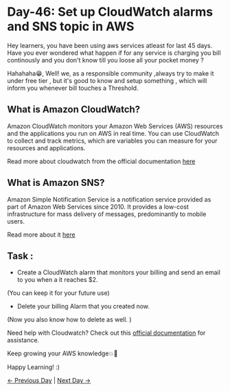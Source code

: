 # Day-46: Set up CloudWatch alarms and SNS topic in AWS

Hey learners, you have been using aws services atleast for last 45 days. Have you ever wondered what happen if for any service is charging you bill continously and you don't know till you loose all your pocket money ?

Hahahaha😁, Well! we, as a responsible community ,always try to make it under free tier , but it's good to know and setup something , which will inform you whenever bill touches a Threshold.

## What is Amazon CloudWatch?

Amazon CloudWatch monitors your Amazon Web Services (AWS) resources and the applications you run on AWS in real time. You can use CloudWatch to collect and track metrics, which are variables you can measure for your resources and applications.

Read more about cloudwatch from the official documentation [here](https://docs.aws.amazon.com/AmazonCloudWatch/latest/monitoring/WhatIsCloudWatch.html)

## What is Amazon SNS?

Amazon Simple Notification Service is a notification service provided as part of Amazon Web Services since 2010. It provides a low-cost infrastructure for mass delivery of messages, predominantly to mobile users.

Read more about it [here](https://docs.aws.amazon.com/sns/latest/dg/welcome.html)

## Task :

- Create a CloudWatch alarm that monitors your billing and send an email to you when a it reaches $2.

(You can keep it for your future use)

- Delete your billing Alarm that you created now.

(Now you also know how to delete as well. )

Need help with Cloudwatch? Check out this [official documentation](https://docs.aws.amazon.com/AmazonCloudWatch/latest/monitoring/monitor_estimated_charges_with_cloudwatch.html) for assistance.

Keep growing your AWS knowledge💥🙌

Happy Learning! :)

[← Previous Day](../day45/README.md) | [Next Day →](../day47/README.md)
